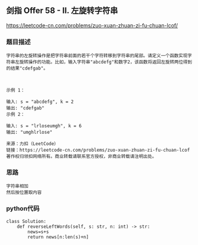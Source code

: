 ## 剑指 Offer 58 - II. 左旋转字符串


https://leetcode-cn.com/problems/zuo-xuan-zhuan-zi-fu-chuan-lcof/


### 题目描述

```
字符串的左旋转操作是把字符串前面的若干个字符转移到字符串的尾部。请定义一个函数实现字符串左旋转操作的功能。比如，输入字符串"abcdefg"和数字2，该函数将返回左旋转两位得到的结果"cdefgab"。

 

示例 1：

输入: s = "abcdefg", k = 2
输出: "cdefgab"
示例 2：

输入: s = "lrloseumgh", k = 6
输出: "umghlrlose"

来源：力扣（LeetCode）
链接：https://leetcode-cn.com/problems/zuo-xuan-zhuan-zi-fu-chuan-lcof
著作权归领扣网络所有。商业转载请联系官方授权，非商业转载请注明出处。

```



### 思路

```
字符串相加
然后按位置取内容
```



### python代码

```
class Solution:
    def reverseLeftWords(self, s: str, n: int) -> str:
        news=s+s
        return news[n:len(s)+n]
```

